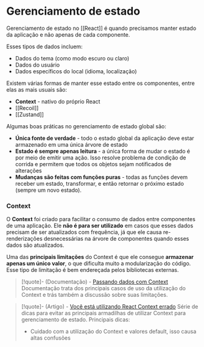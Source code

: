 # Gerenciamento de estado

Gerenciamento de estado no [[React]] é quando precisamos manter estado da aplicação e não apenas de cada componente.

Esses tipos de dados incluem:

- Dados do tema (como modo escuro ou claro)
- Dados do usuário
- Dados específicos do local (idioma, localização)

Existem várias formas de manter esse estado entre os componentes, entre elas as mais usuais são:

- **Context** - nativo do próprio React
- [[Recoil]]
- [[Zustand]]

Algumas boas práticas no gerenciamento de estado global são:

- **Única fonte de verdade** - todo o estado global da aplicação deve estar armazenado em uma única árvore de estado
- **Estado é sempre apenas leitura** - a única forma de mudar o estado é por meio de emitir uma ação. Isso resolve problema de condição de corrida e permitem que todos os objetos sejam notificados de alterações
- **Mudanças são feitas com funções puras** - todas as funções devem receber um estado, transformar, e então retornar o próximo estado (sempre um novo estado).

### Context

O **Context** foi criado para facilitar o consumo de dados entre componentes de uma aplicação. Ele **não é para ser utilizado** em casos que esses dados precisam de ser atualizados com frequência, já que ele causa re-renderizações desnecessárias na árvore de componentes quando esses dados são atualizados.

Uma das **principais limitações** do Context é que ele consegue **armazenar apenas um único valor**, o que dificulta muito a modularização do código. Esse tipo de limitação é bem endereçada pelos bibliotecas externas.

> [!quote]- (Documentação) - [Passando dados com Context](https://react.dev/learn/passing-data-deeply-with-context#use-cases-for-context)
> Documentação trata dos principais casos de uso da utilização do Context e trás também a discussão sobre suas limitações.

> [!quote]- (Artigo) - [Você está utilizando React Context errado](https://blog.codeminer42.com/you-are-using-react-context-wrong/)
> Série de dicas para evitar as principais armadilhas de utilizar Context para gerenciamento de estado.
> Principais dicas:
> - Cuidado com a utilização do Context e valores default, isso causa altas confusões